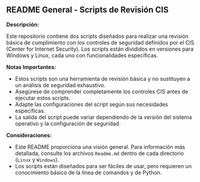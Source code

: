 ## README General - Scripts de Revisión CIS

**Descripción:**

Este repositorio contiene dos scripts diseñados para realizar una revisión básica de cumplimiento con los controles de seguridad definidos por el CIS (Center for Internet Security).  Los scripts están divididos en versiones para Windows y Linux, cada uno con funcionalidades específicas.
 
**Notas Importantes:**

*   Estos scripts son una herramienta de revisión básica y no sustituyen a un análisis de seguridad exhaustivo.
*   Asegúrese de comprender completamente los controles CIS antes de ejecutar estos scripts.
*   Adapte las configuraciones del script según sus necesidades específicas.
*   La salida del script puede variar dependiendo de la versión del sistema operativo y la configuración de seguridad.

**Consideraciones:**

*   Este README proporciona una visión general.  Para información más detallada, consulte los archivos `Readme.md` dentro de cada directorio (`Linux` y `Windows`).
*   Los scripts están diseñados para ser fáciles de usar, pero requieren un conocimiento básico de la línea de comandos y de Python.
 